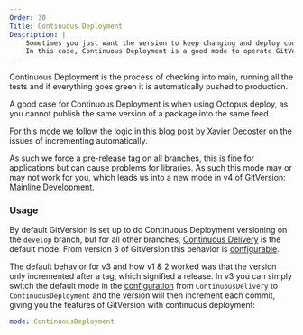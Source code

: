 ```yaml
---
Order: 30
Title: Continuous Deployment
Description: |
    Sometimes you just want the version to keep changing and deploy continuously.
    In this case, Continuous Deployment is a good mode to operate GitVersion by.
---
```


Continuous Deployment is the process of checking into main, running all the
tests and if everything goes green it is automatically pushed to production.

A good case for Continuous Deployment is when using Octopus deploy, as you
cannot publish the same version of a package into the same feed.

For this mode we follow the logic in [this blog post by Xavier Decoster][blog]
on the issues of incrementing automatically.

As such we force a pre-release tag on all branches, this is fine for
applications but can cause problems for libraries. As such this mode may or may
not work for you, which leads us into a new mode in v4 of GitVersion:
[Mainline Development](mainline-development).

### Usage

By default GitVersion is set up to do Continuous Deployment versioning on the
`develop` branch, but for all other branches,
[Continuous Delivery](continuous-delivery) is the default mode. From version
3 of GitVersion this behavior is [configurable](/docs/reference/configuration).

The default behavior for v3 and how v1 & 2 worked was that the version only
incremented after a tag, which signified a release. In v3 you can simply switch
the default mode in the [configuration](/docs/reference/configuration) from
`ContinuousDelivery` to `ContinuousDeployment` and the version will then
increment each commit, giving you the features of GitVersion with continuous
deployment:

```yaml
mode: ContinuousDeployment
```

[blog]: http://www.xavierdecoster.com/semantic-versioning-auto-incremented-nuget-package-versions
